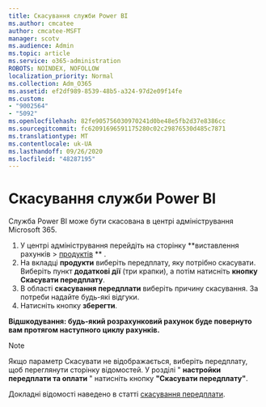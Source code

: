 ```yaml
---
title: Скасування служби Power BI
ms.author: cmcatee
author: cmcatee-MSFT
manager: scotv
ms.audience: Admin
ms.topic: article
ms.service: o365-administration
ROBOTS: NOINDEX, NOFOLLOW
localization_priority: Normal
ms.collection: Adm_O365
ms.assetid: ef2df989-8539-48b5-a324-97d2e09f14fe
ms.custom:
- "9002564"
- "5092"
ms.openlocfilehash: 82fe905756030970241d0be48e5fb2d37e8386cc
ms.sourcegitcommit: fc62091696591175280c02c29876530d485c7871
ms.translationtype: MT
ms.contentlocale: uk-UA
ms.lasthandoff: 09/26/2020
ms.locfileid: "48287195"
---
```

# <a name="cancel-power-bi"></a>Скасування служби Power BI

Служба Power BI може бути скасована в центрі адміністрування Microsoft 365.

1. У центрі адміністрування перейдіть на сторінку **виставлення рахунків > [продуктів](https://go.microsoft.com/fwlink/p/?linkid=842054) ** .
2. На вкладці **продукти** виберіть передплату, яку потрібно скасувати. Виберіть пункт **додаткові дії** (три крапки), а потім натисніть **кнопку Скасувати передплату**.
3. В області **скасування передплати** виберіть причину скасування. За потреби надайте будь-які відгуки.
4. Натисніть кнопку **зберегти**.

**Відшкодування: будь-який розрахунковий рахунок буде повернуто вам протягом наступного циклу рахунків.**

> [!NOTE]
> Якщо параметр Скасувати не відображається, виберіть передплату, щоб переглянути сторінку відомостей. У розділі " **настройки передплати та оплати** " натисніть кнопку **"Скасувати передплату"**.

Докладні відомості наведено в статті [скасування передплати](https://docs.microsoft.com/microsoft-365/commerce/subscriptions/cancel-your-subscription).
